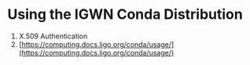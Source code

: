 # Using the IGWN Conda Distribution

1. X.509 Authentication
2. [https://computing.docs.ligo.org/conda/usage/](https://computing.docs.ligo.org/conda/usage/)
